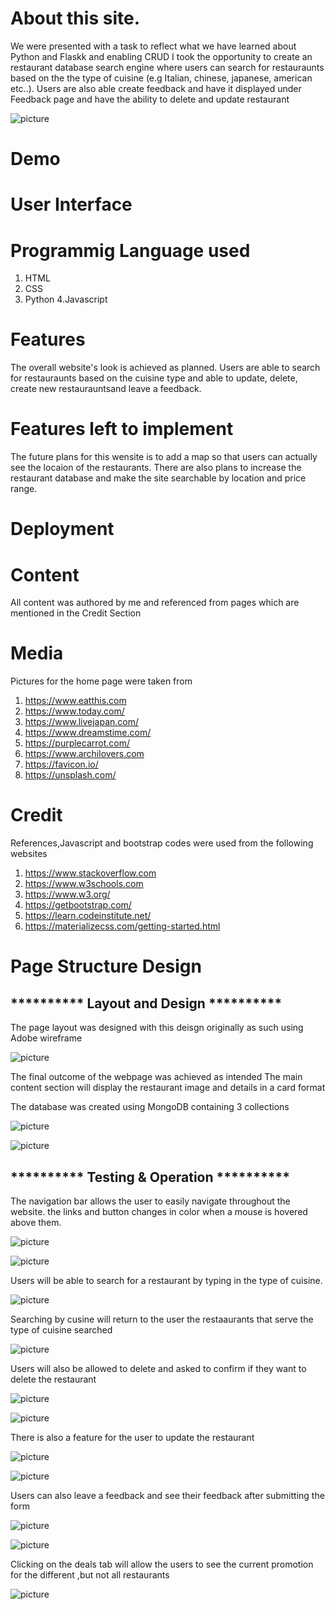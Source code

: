 # About this site.

We were presented with a task to reflect what we have learned about Python and Flaskk and enabling CRUD
I took the opportunity to create an restaurant database search engine where users can search for restauraunts based on the the
type of cuisine (e.g Italian, chinese, japanese, american etc..).
Users are also able create feedback and have it displayed under Feedback page and have the ability to delete and update restaurant

![picture](restaurant/static/images/screenshot1.png)

# Demo 



# User Interface

# Programmig Language used
1. HTML
2. CSS
3. Python
4.Javascript

# Features

The overall website's look is achieved as planned. Users are able to search for restauraunts based on the cuisine type 
and able to update, delete, create new restaurauntsand leave a feedback.

# Features left to implement

The future plans for this wensite is to add a map so that users can actually see the locaion of the restaurants.
There are also plans to increase the restaurant database and make the site searchable by location and price range.

# Deployment


# Content

All content was authored by me and referenced from pages which are mentioned in the Credit Section

# Media

Pictures for the home page were taken from
1. https://www.eatthis.com
2. https://www.today.com/
3. https://www.livejapan.com/
4. https://www.dreamstime.com/
5. https://purplecarrot.com/
6. https://www.archilovers.com
7. https://favicon.io/
8. https://unsplash.com/

# Credit

References,Javascript and bootstrap codes were used from the following websites

1. https://www.stackoverflow.com
2. https://www.w3schools.com
3. https://www.w3.org/
4. https://getbootstrap.com/
5. https://learn.codeinstitute.net/
6. https://materializecss.com/getting-started.html


# Page Structure Design 

<h2> ********** Layout and Design ********** </h2>

The page layout was designed with this deisgn originally as such using Adobe wireframe

![picture](restaurant/static/images/wireframe_layout.png)

The final outcome of the webpage was achieved as intended
The main content section will display the restaurant image and details in a card format

The database was created using MongoDB containing 3 collections

![picture](restaurant/static/images/mongoDB.png)

![picture](restaurant/static/images/screenshot1.png)

<h2> ********** Testing & Operation ********** </h2>

The navigation bar allows the user to easily navigate throughout the website.
the links and button changes in color when a mouse is hovered above them.

![picture](restaurant/static/images/navigation.png)

![picture](restaurant/static/images/button.png)

Users will be able to search for a restaurant by typing in the type of cuisine.

![picture](restaurant/static/images/search.png)

Searching by cusine will return to the user the restaaurants that serve the type of cuisine searched

![picture](restaurant/static/images/searchresult.png)

Users will also be allowed to delete and asked to confirm if they want to delete the restaurant

![picture](restaurant/static/images/deleterest.png)

![picture](restaurant/static/images/deleteconfirmation.png)

There is also a feature for the user to update the restaurant

![picture](restaurant/static/images/updaterest.png)

![picture](restaurant/static/images/updateform.png)

Users can also leave a feedback and see their feedback after submitting the form

![picture](restaurant/static/images/feedbackform.png)

![picture](restaurant/static/images/customerfeedback.png)

Clicking on the deals tab will allow the users to see the current promotion for the different ,but not all restaurants

![picture](restaurant/static/images/deals.png)






